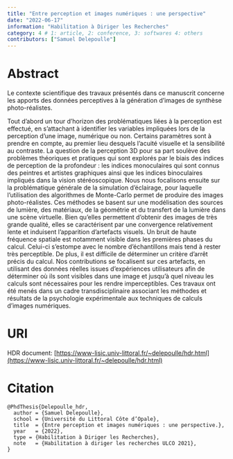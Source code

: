 ```yaml
---
title: "Entre perception et images numériques : une perspective"
date: "2022-06-17"
information: "Habilitation à Diriger les Recherches"
category: 4 # 1: article, 2: conference, 3: softwares 4: others
contributors: ["Samuel Delepoulle"]
---
```


# Abstract

Le contexte scientifique des travaux présentés dans ce manuscrit concerne les apports des données perceptives à la génération d’images de synthèse photo-réalistes.

Tout d’abord un tour d’horizon des problématiques liées à la perception est effectué, en s’attachant à identifier les variables impliquées lors de la perception d’une image, numérique ou non. Certains paramètres sont à prendre en compte, au premier lieu desquels l’acuité visuelle et la sensibilité au contraste. La question de la perception 3D pour sa part soulève des problèmes théoriques et pratiques qui sont explorés par le biais des indices de perception de la profondeur : les indices monoculaires qui sont connus des peintres et artistes graphiques ainsi que les indices binoculaires impliqués dans la vision stéréoscopique. Nous nous focalisons ensuite sur la problématique générale de la simulation d’éclairage, pour laquelle l’utilisation des algorithmes de Monte-Carlo permet de produire des images photo-réalistes. Ces méthodes se basent sur une modélisation des sources de lumière, des matériaux, de la géométrie et du transfert de la lumière dans une scène virtuelle. Bien qu’elles permettent d’obtenir des images de très grande qualité, elles se caractérisent par une convergence relativement lente et induisent l’apparition d’artefacts visuels. Un bruit de haute fréquence spatiale est notamment visible dans les premières phases du calcul. Celui-ci s’estompe avec le nombre d’échantillons mais tend à rester très perceptible. De plus, il est difficile de déterminer un critère d’arrêt précis du calcul.
Nos contributions se focalisent sur ces artefacts, en utilisant des données réelles issues d’expériences utilisateurs afin de déterminer où ils sont visibles dans une image et jusqu’à quel niveau les calculs sont nécessaires pour les rendre imperceptibles. Ces travaux ont été menés dans un cadre transdisciplinaire associant les méthodes et résultats de la psychologie expérimentale aux techniques de calculs d’images numériques.

# URI

HDR document: [https://www-lisic.univ-littoral.fr/~delepoulle/hdr.html](https://www-lisic.univ-littoral.fr/~delepoulle/hdr.html)

# Citation

```
@PhdThesis{Delepoulle_hdr,
  author = {Samuel Delepoulle},
  school = {Université du Littoral Côte d’Opale},
  title  = {Entre perception et images numériques : une perspective.},
  year   = {2022},
  type = {Habilitation à Diriger les Recherches},
  note   = {Habilitation à diriger les recherches ULCO 2021},
}
```